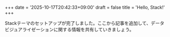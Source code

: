 +++
date = '2025-10-17T20:42:33+09:00'
draft = false
title = 'Hello, Stack!'
+++

Stackテーマのセットアップが完了しました。ここから記事を追加して、データビジュアライゼーションに関する情報を共有していきましょう。
